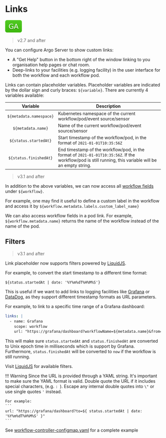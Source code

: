 # Links

![GA](assets/ga.svg)

> v2.7 and after

You can configure Argo Server to show custom links:

* A "Get Help" button in the bottom right of the window linking to you organisation help pages or chat room. 
* Deep-links to your facilities (e.g. logging facility) in the user interface for both the workflow and each workflow pod.

Links can contain placeholder variables. Placeholder variables are indicated by the dollar sign and curly braces: `${variable}`.
There are currently 4 variables available:

| Variable                | Description                                                                                                                                               |
|:-----------------------:|-----------------------------------------------------------------------------------------------------------------------------------------------------------|
| `${metadata.namespace}` | Kubernetes namespace of the current workflow/pod/event source/sensor                                                                                      |
| `${metadata.name}`      | Name of the current workflow/pod/event source/sensor                                                                                                      |
| `${status.startedAt}`   | Start timestamp of the workflow/pod, in the format of `2021-01-01T10:35:56Z`                                                                              |
| `${status.finishedAt}`  | End timestamp of the workflow/pod, in the format of  `2021-01-01T10:35:56Z`. If the workflow/pod is still running, this variable will be an empty string. |

> v3.1 and after

In addition to the above variables, we can now access all [workflow fields](fields.md#workflow) under `${workflow}`.

For example, one may find it useful to define a custom label in the workflow and access it by `${workflow.metadata.labels.custom_label_name}`

We can also access workflow fields in a pod link. For example, `${workflow.metadata.name}` returns
the name of the workflow instead of the name of the pod.

## Filters

> v3.1 and after

Link placeholder now supports filters powered by [LiquidJS](https://liquidjs.com/filters/overview.html).

For example, to convert the start timestamp to a different time format:

```
${status.startedAt | date: '%Y%m%dT%H%M%S'}
```

This is useful if we want to add links to logging facilities like [Grafana](https://grafana.com/)
or [DataDog](https://datadoghq.com/), as they support different timestamp formats as URL
parameters.

For example, to link to a specific time range of a Grafana dashboard:

```yaml
links: |
  - name: Grafana
    scope: workflow
    url: "https://grafana/dashboard?workflowName=${metadata.name}&from=${status.startedAt | date: '%s%3N'}&to=${ status.finishedAt | date: '%s%3N' | default: 'now' }"
```

This will make sure `status.startedAt` and `status.finishedAt` are converted to Unix epoch time in milliseconds which is support by
Grafana. Furthermore, `status.finishedAt` will be converted to `now` if the workflow is still running.

Visit [LiquidJS](https://liquidjs.com/filters/overview.html) for available filters.

!!! Warning
    Since the URL is provided through a YAML string. It's important to make sure the YAML format is valid. Double quote the URL if 
    it includes special characters, (e.g. `: `). Escape any internal double quotes into `\"` or use single quotes `'` instead.

    For example:
    ```
    url: "https://grafana/dashboard?to=${ status.startedAt | date: '%Y%m%dT%H%M%S' }"
    ```

See [workflow-controller-configmap.yaml](workflow-controller-configmap.yaml) for a complete example

